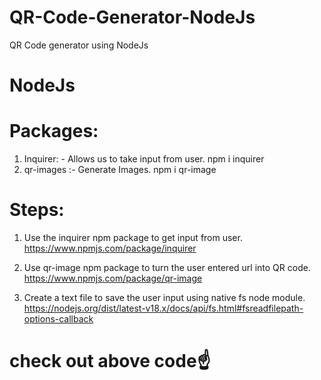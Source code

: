 # QR-Code-Generator-NodeJs
QR Code generator using NodeJs

# NodeJs

# Packages:
1.	Inquirer: - Allows us to take input from user.
   npm i inquirer
3.	qr-images :- Generate Images.
   npm i qr-image

# Steps:
1. Use the inquirer npm package to get input from user.
   https://www.npmjs.com/package/inquirer
   
3. Use qr-image npm package to turn the user entered url into QR code.
   https://www.npmjs.com/package/qr-image
   
5. Create a text file to save the user input using native fs node module.
   https://nodejs.org/dist/latest-v18.x/docs/api/fs.html#fsreadfilepath-options-callback

# check out above code☝️

   


